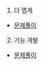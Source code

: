 1. 더 맵게
* [문제풀이](https://ht.oopy.io/92cd7af7-56e0-490b-a31f-7a9554802e0e)
2. 기능 개발
* [문제풀이](https://ht.oopy.io/c9dacfe4-3a00-430a-a72e-7d6eb773ffe7)